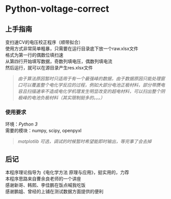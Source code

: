 # Python-voltage-correct

## 上手指南  
变扫速CV的电压校正程序（顺带拟合）  
使用方式非常简单粗暴，只需要在运行目录底下放一个raw.xlsx文件  
格式为第一行的偶数位填扫速  
从第四行开始填写数据，奇数列填电压，偶数列填电流  
然后运行，就可以在源目录产生res.xlsx文件  
> *由于算法原因暂时只适用于有一个最强峰的数据，由于数据原因只能处理窗口可以覆盖整个电化学反应的过程，例如大部分电池正极材料，部分带赝电容且扫描速率不造成电化学机理发生明显改变的超电材料，可以扫出整个阴极峰的电池负极材料（其实限制挺多的。。。）*

### 使用要求
环境：*Python 3*  
需要的模块：numpy, scipy, openpyxl  
> *matplotlib 可选，调试的时候暂时希望能即时输出，等完事了会去掉*

## 后记  
本程序理论指导为《电化学方法 原理与应用》，挺实用的，力荐  
本程序思路来自曹余良老师的一个讲座  
感谢新哥、韩熙、李佳鹏在饭点喊我吃饭  
感谢鹏姐、曾经的上铺在测试数据方面提供的便利  
